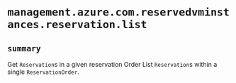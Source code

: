 # `management.azure.com.reservedvminstances.reservation.list`

## `summary`
Get `Reservation`s in a given reservation Order List `Reservation`s within a single `ReservationOrder`.


